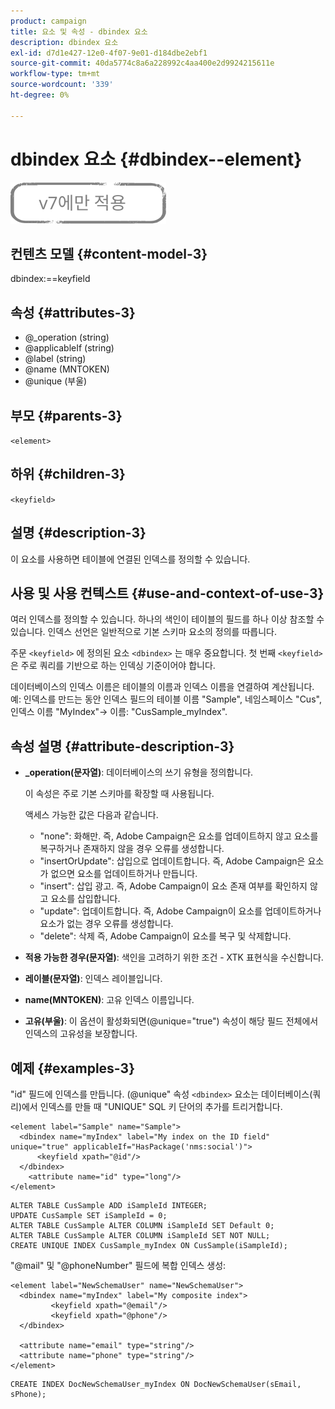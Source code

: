 ```yaml
---
product: campaign
title: 요소 및 속성 - dbindex 요소
description: dbindex 요소
exl-id: d7d1e427-12e0-4f07-9e01-d184dbe2ebf1
source-git-commit: 40da5774c8a6a228992c4aa400e2d9924215611e
workflow-type: tm+mt
source-wordcount: '339'
ht-degree: 0%

---
```


# dbindex 요소 {#dbindex--element}

![](../../../assets/v7-only.svg)

## 컨텐츠 모델 {#content-model-3}

dbindex:==keyfield

## 속성 {#attributes-3}

* @_operation (string)
* @applicableIf (string)
* @label (string)
* @name (MNTOKEN)
* @unique (부울)

## 부모 {#parents-3}

`<element>`

## 하위 {#children-3}

`<keyfield>`

## 설명 {#description-3}

이 요소를 사용하면 테이블에 연결된 인덱스를 정의할 수 있습니다.

## 사용 및 사용 컨텍스트 {#use-and-context-of-use-3}

여러 인덱스를 정의할 수 있습니다. 하나의 색인이 테이블의 필드를 하나 이상 참조할 수 있습니다. 인덱스 선언은 일반적으로 기본 스키마 요소의 정의를 따릅니다.

주문 `<keyfield>` 에 정의된 요소 `<dbindex>` 는 매우 중요합니다. 첫 번째 `<keyfield>` 은 주로 쿼리를 기반으로 하는 인덱싱 기준이어야 합니다.

데이터베이스의 인덱스 이름은 테이블의 이름과 인덱스 이름을 연결하여 계산됩니다. 예: 인덱스를 만드는 동안 인덱스 필드의 테이블 이름 &quot;Sample&quot;, 네임스페이스 &quot;Cus&quot;, 인덱스 이름 &quot;MyIndex&quot;-> 이름: &quot;CusSample_myIndex&quot;.

## 속성 설명 {#attribute-description-3}

* **_operation(문자열)**: 데이터베이스의 쓰기 유형을 정의합니다.

   이 속성은 주로 기본 스키마를 확장할 때 사용됩니다.

   액세스 가능한 값은 다음과 같습니다.

   * &quot;none&quot;: 화해만. 즉, Adobe Campaign은 요소를 업데이트하지 않고 요소를 복구하거나 존재하지 않을 경우 오류를 생성합니다.
   * &quot;insertOrUpdate&quot;: 삽입으로 업데이트합니다. 즉, Adobe Campaign은 요소가 없으면 요소를 업데이트하거나 만듭니다.
   * &quot;insert&quot;: 삽입 광고. 즉, Adobe Campaign이 요소 존재 여부를 확인하지 않고 요소를 삽입합니다.
   * &quot;update&quot;: 업데이트합니다. 즉, Adobe Campaign이 요소를 업데이트하거나 요소가 없는 경우 오류를 생성합니다.
   * &quot;delete&quot;: 삭제 즉, Adobe Campaign이 요소를 복구 및 삭제합니다.

* **적용 가능한 경우(문자열)**: 색인을 고려하기 위한 조건 - XTK 표현식을 수신합니다.
* **레이블(문자열)**: 인덱스 레이블입니다.
* **name(MNTOKEN)**: 고유 인덱스 이름입니다.
* **고유(부울)**: 이 옵션이 활성화되면(@unique=&quot;true&quot;) 속성이 해당 필드 전체에서 인덱스의 고유성을 보장합니다.

## 예제 {#examples-3}

&quot;id&quot; 필드에 인덱스를 만듭니다. (@unique&quot; 속성 `<dbindex>` 요소는 데이터베이스(쿼리)에서 인덱스를 만들 때 &quot;UNIQUE&quot; SQL 키 단어의 추가를 트리거합니다.

```
<element label="Sample" name="Sample">
  <dbindex name="myIndex" label="My index on the ID field" unique="true" applicableIf="HasPackage('nms:social')">
      <keyfield xpath="@id"/>
  </dbindex>
    <attribute name="id" type="long"/>
</element>          
```

```
ALTER TABLE CusSample ADD iSampleId INTEGER;
UPDATE CusSample SET iSampleId = 0;
ALTER TABLE CusSample ALTER COLUMN iSampleId SET Default 0;
ALTER TABLE CusSample ALTER COLUMN iSampleId SET NOT NULL; 
CREATE UNIQUE INDEX CusSample_myIndex ON CusSample(iSampleId);
```

&quot;@mail&quot; 및 &quot;@phoneNumber&quot; 필드에 복합 인덱스 생성:

```
<element label="NewSchemaUser" name="NewSchemaUser">
  <dbindex name="myIndex" label="My composite index">
         <keyfield xpath="@email"/>
         <keyfield xpath="@phone"/>
  </dbindex>
  
  <attribute name="email" type="string"/>
  <attribute name="phone" type="string"/>
</element>      
```

```
CREATE INDEX DocNewSchemaUser_myIndex ON DocNewSchemaUser(sEmail, sPhone);
```
